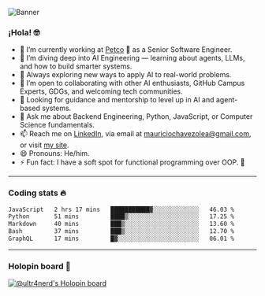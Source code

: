 ![Banner](banner.gif)
### ¡Hola! 🤓

* 🔭 I’m currently working at [Petco](https://www.petco.com) 🐶 as a Senior Software Engineer.
* 🤖 I’m diving deep into AI Engineering — learning about agents, LLMs, and how to build smarter systems.
* 🌱 Always exploring new ways to apply AI to real-world problems.
* 👯 I’m open to collaborating with other AI enthusiasts, GitHub Campus Experts, GDGs, and welcoming tech communities.
* 🤝 Looking for guidance and mentorship to level up in AI and agent-based systems.
* 💬 Ask me about Backend Engineering, Python, JavaScript, or Computer Science fundamentals.
* 📫 Reach me on [LinkedIn](https://www.linkedin.com/in/ultr4nerd), via email at [mauriciochavezolea@gmail.com](mailto:mauriciochavezolea@gmail.com), or visit [my site](https://mauriciochavez.dev).
* 😄 Pronouns: He/him.
* ⚡ Fun fact: I have a soft spot for functional programming over OOP. 🤭
---

### Coding stats 🔥

<!--START_SECTION:waka-->

```txt
JavaScript   2 hrs 17 mins   ███████████▓░░░░░░░░░░░░░   46.03 %
Python       51 mins         ████▒░░░░░░░░░░░░░░░░░░░░   17.25 %
Markdown     40 mins         ███▒░░░░░░░░░░░░░░░░░░░░░   13.60 %
Bash         37 mins         ███▒░░░░░░░░░░░░░░░░░░░░░   12.70 %
GraphQL      17 mins         █▓░░░░░░░░░░░░░░░░░░░░░░░   06.01 %
```

<!--END_SECTION:waka-->

---

### Holopin board 🦖

[![@ultr4nerd's Holopin board](https://holopin.me/ultr4nerd)](https://holopin.io/@ultr4nerd)
